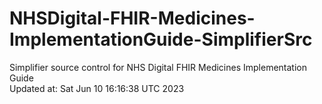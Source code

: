 # NHSDigital-FHIR-Medicines-ImplementationGuide-SimplifierSrc  
Simplifier source control for NHS Digital FHIR Medicines Implementation Guide  
Updated at: Sat Jun 10 16:16:38 UTC 2023

